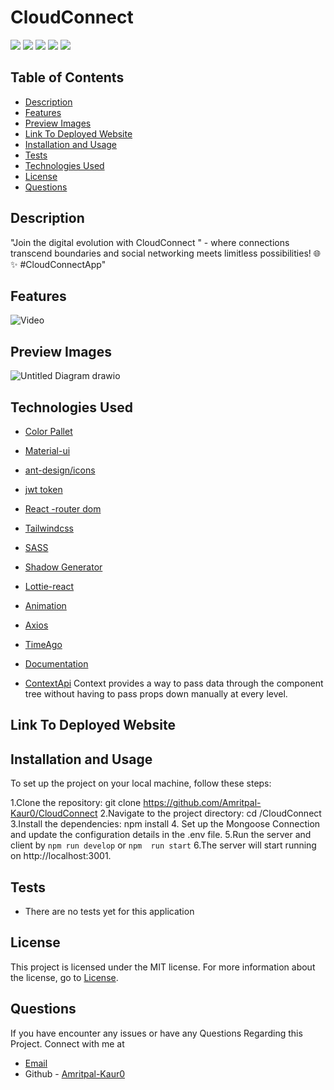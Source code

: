 # CloudConnect

![](https://img.shields.io/badge/License-MIT-blue.svg)   ![](https://img.shields.io/badge/ExpressJs-Mongoose-green.svg)   ![](https://img.shields.io/badge/Atlas-SASS-red.svg)  ![](https://img.shields.io/badge/Routes-React-orange.svg)   ![](https://img.shields.io/badge/ReactHooks-ContextApI-black.svg)

## Table of Contents

- [Description](#description)
- [Features](#features)
- [Preview Images](#preview-images) 
- [Link To Deployed Website](#link-to-deployed-website)
- [Installation and Usage](#installation-and-usage)
- [Tests](#tests)
- [Technologies Used](#technologies-used)
- [License](#license)
- [Questions](#questions)


## Description

"Join the digital evolution with CloudConnect " - where connections transcend boundaries and social networking meets limitless possibilities! 🌐✨ #CloudConnectApp"




## Features
![Video](./CloudConnect-Social%20App%20to%20Connect%20people.gif)


## Preview Images
![Untitled Diagram drawio](https://github.com/Amritpal-Kaur0/CloudConnect/assets/128442182/b65f6c4b-8345-43d7-a870-0a0c8931057a)

## Technologies Used
 
 - [Color Pallet](https://colorhunt.co/palette/)

 - [Material-ui](https://mui.com/material-ui/material-icons)

- [ ant-design/icons](https://ant.design/components/icon)

- [jwt token](https://jwt.io/)

- [React -router dom](https://reactrouter.com/en/main)

- [Tailwindcss](https://tailwindcss.com/docs/guides/create-react-app)

- [SASS](https://sass-lang.com/)

- [Shadow Generator](https://www.cssmatic.com/box-shadow)

- [Lottie-react](https://www.npmjs.com/package/lottie-react)

- [Animation](https://lottiefiles.com/animations/login-aUnT5PRo2P)

- [Axios](https://axios-http.com/docs/intro)

- [TimeAgo](https://www.npmjs.com/package/timeago.js/v/4.0.0-beta.)

- [Documentation](http://timeago.yarp.com)

- [ContextApi](https://legacy.reactjs.org/docs/context.html)
Context provides a way to pass data through the component tree without having to pass props down manually at every level.

## Link To Deployed Website

## Installation and Usage
To set up the project on your local machine, follow these steps:

1.Clone the repository: git clone <https://github.com/Amritpal-Kaur0/CloudConnect>
2.Navigate to the project directory: cd /CloudConnect
3.Install the dependencies: npm install
4. Set up the Mongoose Connection  and update the configuration details in the .env file.
5.Run the server and client  by `npm run develop`
or
`npm  run start`
6.The server will start running on http://localhost:3001.

## Tests
- There are no tests yet for this application

## License

This project is licensed under the MIT license. For more information about the license, go to [License](https://choosealicense.com/licenses/mit/).

## Questions
 If you have encounter any issues or have any Questions Regarding this Project. Connect with me at

- [Email](Amrit.gill3005@gmail.com )
- Github - [Amritpal-Kaur0](https://github.com/Amritpal-Kaur0) 
